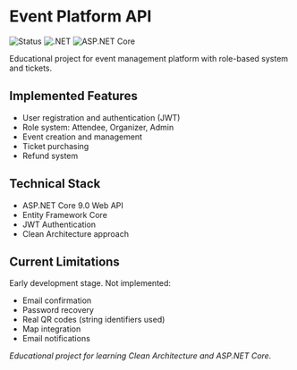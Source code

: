 # Event Platform API

![Status](https://img.shields.io/badge/Status-Archived-lightgrey)
![.NET](https://img.shields.io/badge/.NET-9.0-512BD4?style=flat&logo=dotnet&logoColor=white)
![ASP.NET Core](https://img.shields.io/badge/ASP.NET_Core-9.0-512BD4?style=flat&logo=dotnet&logoColor=white)

Educational project for event management platform with role-based system and tickets.

## Implemented Features

- User registration and authentication (JWT)
- Role system: Attendee, Organizer, Admin  
- Event creation and management
- Ticket purchasing
- Refund system

## Technical Stack

- ASP.NET Core 9.0 Web API
- Entity Framework Core
- JWT Authentication
- Clean Architecture approach

## Current Limitations

Early development stage. Not implemented:
- Email confirmation
- Password recovery  
- Real QR codes (string identifiers used)
- Map integration
- Email notifications

*Educational project for learning Clean Architecture and ASP.NET Core.*
